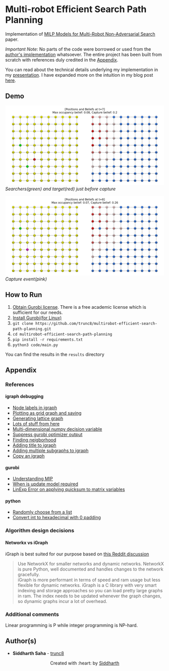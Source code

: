 # Multi-robot Efficient Search Path Planning
Implementation of [MILP Models for Multi-Robot Non-Adversarial Search](https://arxiv.org/abs/2011.12480) paper.

*Important Note*: No parts of the code were borrowed or used from the [author's implementation](https://github.com/basfora/milp_mespp) whatsoever. The entire project has been built from scratch with references duly credited in the [Appendix](#appendix).

You can read about the technical details underlying my implementation in my [presentation](presentation.pdf). I have expanded more on the intuition in my blog post [here](https://trunc8.github.io/2021/04/01/pr-mespp).


## Demo
![t=7](results/double-searchers-moving-target/path_t=7.png)  
*Searchers(green) and target(red) just before capture*

![t=8](results/double-searchers-moving-target/path_t=8.png)  
*Capture event(pink)*


## How to Run
1. [Obtain Gurobi license](https://www.gurobi.com/downloads/end-user-license-agreement-academic/). There is a free academic license which is sufficient for our needs.
1. [Install Gurobi(for Linux)](http://abelsiqueira.github.io/blog/installing-gurobi-7-on-linux/)
1. `git clone https://github.com/trunc8/multirobot-efficient-search-path-planning.git`
1. `cd multirobot-efficient-search-path-planning`
1. `pip install -r requirements.txt`
1. `python3 code/main.py`

You can find the results in the `results` directory

## Appendix
### References
#### igraph debugging
- [Node labels in igraph](https://stackoverflow.com/questions/37793254/python-igraph-infomap-node-labels-on-graph)
- [Plotting as grid graph and saving](https://igraph.org/python/doc/tutorial/visualisation.html)
- [Generating lattice graph](https://igraph.org/python/doc/tutorial/generation.html)
- [Lots of stuff from here](https://igraph.org/python/doc/tutorial/tutorial.html)
- [Multi-dimensional numpy decision variable](https://www.gurobi.com/documentation/9.1/refman/py_model_addmvar.html)
- [Suppress gurobi optimizer output](https://support.gurobi.com/hc/en-us/articles/360044784552-How-do-I-suppress-all-console-output-from-Gurobi-)
- [Finding neigborhood](https://igraph.org/python/doc/tutorial/analysis.html#vertices-and-edges)
- [Adding title to igraph](https://stackoverflow.com/questions/18250684/add-title-and-legend-to-igraph-plots)
- [Adding multiple subgraphs to igraph](https://igraph.discourse.group/t/how-to-draw-multiple-subplots-on-cairo-surface/423)
- [Copy an igraph](https://stackoverflow.com/questions/29911852/python-duplicate-a-python-igraph)

#### gurobi
- [Understanding MIP](https://www.gurobi.com/resource/mip-basics/)
- [When is update model required](https://groups.google.com/g/gurobi/c/Lo_wnSlPBMQ)
- [LinExp Error on applying quicksum to matrix variables](https://support.gurobi.com/hc/en-us/community/posts/360075084112-Unsupported-Type-for-LinExpr-Argument)

#### python
- [Randomly choose from a list](https://stackoverflow.com/questions/306400/how-to-randomly-select-an-item-from-a-list)
- [Convert int to hexadecimal with 0 padding](https://stackoverflow.com/questions/2269827/how-to-convert-an-int-to-a-hex-string)


### Algorithm design decisions
#### Networkx vs iGraph
iGraph is best suited for our purpose based on [this Reddit discussion](https://www.reddit.com/r/Python/comments/4g9lp0/opinions_on_igraph_vs_netwrokx_in_python/d2i0r45?utm_source=share&utm_medium=web2x&context=3)

>Use NetworkX for smaller networks and dynamic networks. NetworkX is pure Python, well documented and handles changes to the network gracefully.  
iGraph is more performant in terms of speed and ram usage but less flexible for dynamic networks. iGraph is a C library with very smart indexing and storage approaches so you can load pretty large graphs in ram. The index needs to be updated whenever the graph changes, so dynamic graphs incur a lot of overhead.


### Additional comments
Linear programming is P while integer programming is NP-hard.


## Author(s)

* **Siddharth Saha** - [trunc8](https://github.com/trunc8)

<p align='center'>Created with :heart: by <a href="https://www.linkedin.com/in/sahasiddharth611/">Siddharth</a></p>

